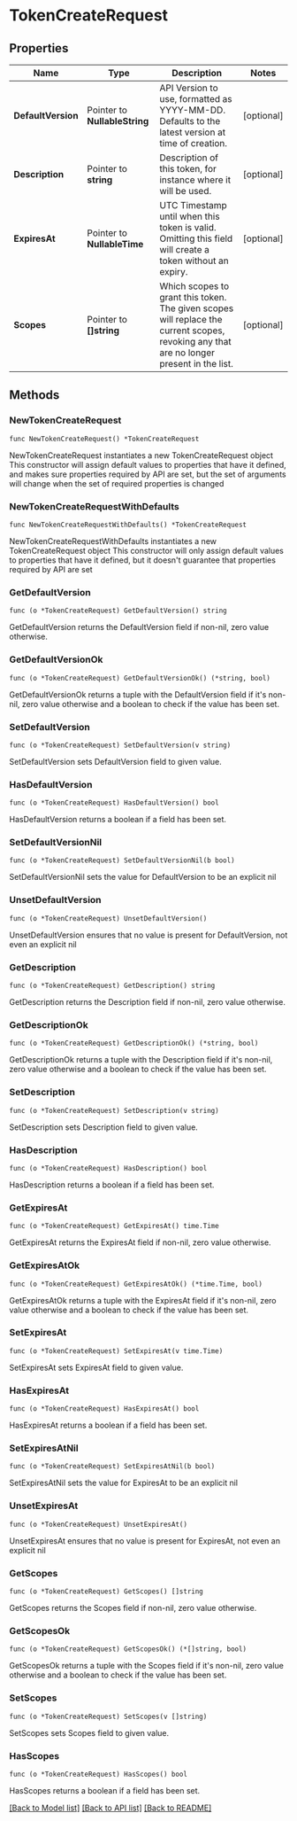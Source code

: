 # TokenCreateRequest

## Properties

Name | Type | Description | Notes
------------ | ------------- | ------------- | -------------
**DefaultVersion** | Pointer to **NullableString** | API Version to use, formatted as YYYY-MM-DD. Defaults to the latest version at time of creation. | [optional] 
**Description** | Pointer to **string** | Description of this token, for instance where it will be used. | [optional] 
**ExpiresAt** | Pointer to **NullableTime** | UTC Timestamp until when this token is valid. Omitting this field will create a token without an expiry. | [optional] 
**Scopes** | Pointer to **[]string** | Which scopes to grant this token. The given scopes will replace the current scopes, revoking any that are no longer present in the list. | [optional] 

## Methods

### NewTokenCreateRequest

`func NewTokenCreateRequest() *TokenCreateRequest`

NewTokenCreateRequest instantiates a new TokenCreateRequest object
This constructor will assign default values to properties that have it defined,
and makes sure properties required by API are set, but the set of arguments
will change when the set of required properties is changed

### NewTokenCreateRequestWithDefaults

`func NewTokenCreateRequestWithDefaults() *TokenCreateRequest`

NewTokenCreateRequestWithDefaults instantiates a new TokenCreateRequest object
This constructor will only assign default values to properties that have it defined,
but it doesn't guarantee that properties required by API are set

### GetDefaultVersion

`func (o *TokenCreateRequest) GetDefaultVersion() string`

GetDefaultVersion returns the DefaultVersion field if non-nil, zero value otherwise.

### GetDefaultVersionOk

`func (o *TokenCreateRequest) GetDefaultVersionOk() (*string, bool)`

GetDefaultVersionOk returns a tuple with the DefaultVersion field if it's non-nil, zero value otherwise
and a boolean to check if the value has been set.

### SetDefaultVersion

`func (o *TokenCreateRequest) SetDefaultVersion(v string)`

SetDefaultVersion sets DefaultVersion field to given value.

### HasDefaultVersion

`func (o *TokenCreateRequest) HasDefaultVersion() bool`

HasDefaultVersion returns a boolean if a field has been set.

### SetDefaultVersionNil

`func (o *TokenCreateRequest) SetDefaultVersionNil(b bool)`

 SetDefaultVersionNil sets the value for DefaultVersion to be an explicit nil

### UnsetDefaultVersion
`func (o *TokenCreateRequest) UnsetDefaultVersion()`

UnsetDefaultVersion ensures that no value is present for DefaultVersion, not even an explicit nil
### GetDescription

`func (o *TokenCreateRequest) GetDescription() string`

GetDescription returns the Description field if non-nil, zero value otherwise.

### GetDescriptionOk

`func (o *TokenCreateRequest) GetDescriptionOk() (*string, bool)`

GetDescriptionOk returns a tuple with the Description field if it's non-nil, zero value otherwise
and a boolean to check if the value has been set.

### SetDescription

`func (o *TokenCreateRequest) SetDescription(v string)`

SetDescription sets Description field to given value.

### HasDescription

`func (o *TokenCreateRequest) HasDescription() bool`

HasDescription returns a boolean if a field has been set.

### GetExpiresAt

`func (o *TokenCreateRequest) GetExpiresAt() time.Time`

GetExpiresAt returns the ExpiresAt field if non-nil, zero value otherwise.

### GetExpiresAtOk

`func (o *TokenCreateRequest) GetExpiresAtOk() (*time.Time, bool)`

GetExpiresAtOk returns a tuple with the ExpiresAt field if it's non-nil, zero value otherwise
and a boolean to check if the value has been set.

### SetExpiresAt

`func (o *TokenCreateRequest) SetExpiresAt(v time.Time)`

SetExpiresAt sets ExpiresAt field to given value.

### HasExpiresAt

`func (o *TokenCreateRequest) HasExpiresAt() bool`

HasExpiresAt returns a boolean if a field has been set.

### SetExpiresAtNil

`func (o *TokenCreateRequest) SetExpiresAtNil(b bool)`

 SetExpiresAtNil sets the value for ExpiresAt to be an explicit nil

### UnsetExpiresAt
`func (o *TokenCreateRequest) UnsetExpiresAt()`

UnsetExpiresAt ensures that no value is present for ExpiresAt, not even an explicit nil
### GetScopes

`func (o *TokenCreateRequest) GetScopes() []string`

GetScopes returns the Scopes field if non-nil, zero value otherwise.

### GetScopesOk

`func (o *TokenCreateRequest) GetScopesOk() (*[]string, bool)`

GetScopesOk returns a tuple with the Scopes field if it's non-nil, zero value otherwise
and a boolean to check if the value has been set.

### SetScopes

`func (o *TokenCreateRequest) SetScopes(v []string)`

SetScopes sets Scopes field to given value.

### HasScopes

`func (o *TokenCreateRequest) HasScopes() bool`

HasScopes returns a boolean if a field has been set.


[[Back to Model list]](../README.md#documentation-for-models) [[Back to API list]](../README.md#documentation-for-api-endpoints) [[Back to README]](../README.md)


